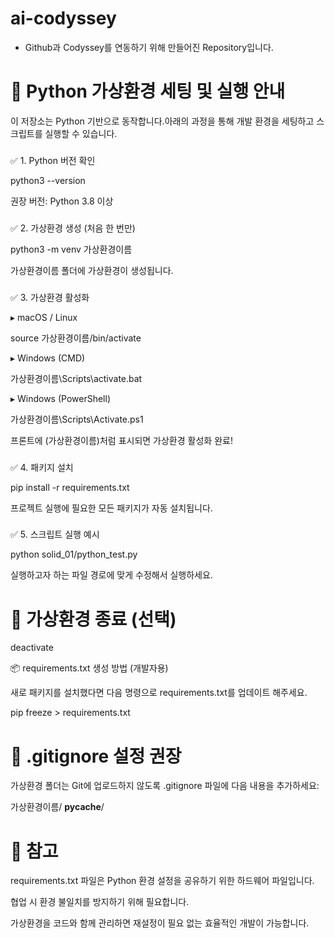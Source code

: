 # ai-codyssey
- Github과 Codyssey를 연동하기 위해 만들어진 Repository입니다.


# 🐍 Python 가상환경 세팅 및 실행 안내
이 저장소는 Python 기반으로 동작합니다.아래의 과정을 통해 개발 환경을 세팅하고 스크립트를 실행할 수 있습니다.

###
✅ 1. Python 버전 확인

python3 --version

권장 버전: Python 3.8 이상

###
✅ 2. 가상환경 생성 (처음 한 번만)

python3 -m venv 가상환경이름

가상환경이름 폴더에 가상환경이 생성됩니다.

###
✅ 3. 가상환경 활성화

▸ macOS / Linux

source 가상환경이름/bin/activate

▸ Windows (CMD)

가상환경이름\Scripts\activate.bat

▸ Windows (PowerShell)

가상환경이름\Scripts\Activate.ps1

프론트에 (가상환경이름)처럼 표시되면 가상환경 활성화 완료!

###
✅ 4. 패키지 설치

pip install -r requirements.txt

프로젝트 실행에 필요한 모든 패키지가 자동 설치됩니다.

###
✅ 5. 스크립트 실행 예시

python solid_01/python_test.py

실행하고자 하는 파일 경로에 맞게 수정해서 실행하세요.

# 🚩 가상환경 종료 (선택)

deactivate

📦 requirements.txt 생성 방법 (개발자용)

새로 패키지를 설치했다면 다음 명령으로 requirements.txt를 업데이트 해주세요.

pip freeze > requirements.txt

###
# 🚫 .gitignore 설정 권장

가상환경 폴더는 Git에 업로드하지 않도록 .gitignore 파일에 다음 내용을 추가하세요:

가상환경이름/
__pycache__/
###

# 📙 참고

requirements.txt 파일은 Python 환경 설정을 공유하기 위한 하드웨어 파일입니다.

협업 시 환경 불일치를 방지하기 위해 필요합니다.

가상환경을 코드와 함께 관리하면 재설정이 필요 없는 효율적인 개발이 가능합니다.



